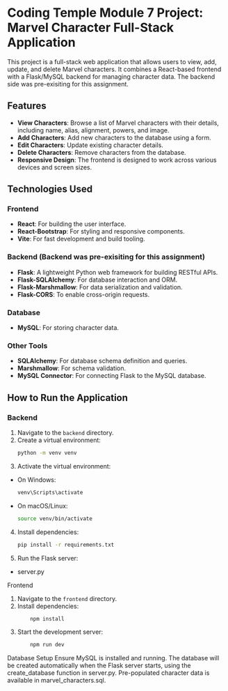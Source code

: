 # Coding Temple Module 7 Project: Marvel Character Full-Stack Application

This project is a full-stack web application that allows users to view, add, update, and delete Marvel characters. It combines a React-based frontend with a Flask/MySQL backend for managing character data. The backend side was pre-exisiting for this assignment.

## Features

- **View Characters**: Browse a list of Marvel characters with their details, including name, alias, alignment, powers, and image.
- **Add Characters**: Add new characters to the database using a form.
- **Edit Characters**: Update existing character details.
- **Delete Characters**: Remove characters from the database.
- **Responsive Design**: The frontend is designed to work across various devices and screen sizes.

## Technologies Used

### Frontend
- **React**: For building the user interface.
- **React-Bootstrap**: For styling and responsive components.
- **Vite**: For fast development and build tooling.

### Backend (Backend was pre-exisiting for this assignment)
- **Flask**: A lightweight Python web framework for building RESTful APIs.
- **Flask-SQLAlchemy**: For database interaction and ORM.
- **Flask-Marshmallow**: For data serialization and validation.
- **Flask-CORS**: To enable cross-origin requests.

### Database
- **MySQL**: For storing character data.

### Other Tools
- **SQLAlchemy**: For database schema definition and queries.
- **Marshmallow**: For schema validation.
- **MySQL Connector**: For connecting Flask to the MySQL database.

## How to Run the Application

### Backend
1. Navigate to the `backend` directory.
2. Create a virtual environment:
   ```bash
   python -m venv venv
   ```
3. Activate the virtual environment:
- On Windows:
    ```bash
    venv\Scripts\activate
    ```
- On macOS/Linux:
    ```bash
    source venv/bin/activate
    ```
4. Install dependencies:
    ```bash
    pip install -r requirements.txt
    ```
5. Run the Flask server:
- server.py

Frontend
1. Navigate to the `frontend` directory.
2. Install dependencies:
    ```bash
        npm install
    ```
3. Start the development server:
    ```bash
        npm run dev
    ```

Database Setup
Ensure MySQL is installed and running.
The database will be created automatically when the Flask server starts, using the create_database function in server.py. Pre-populated character data is available in marvel_characters.sql.



